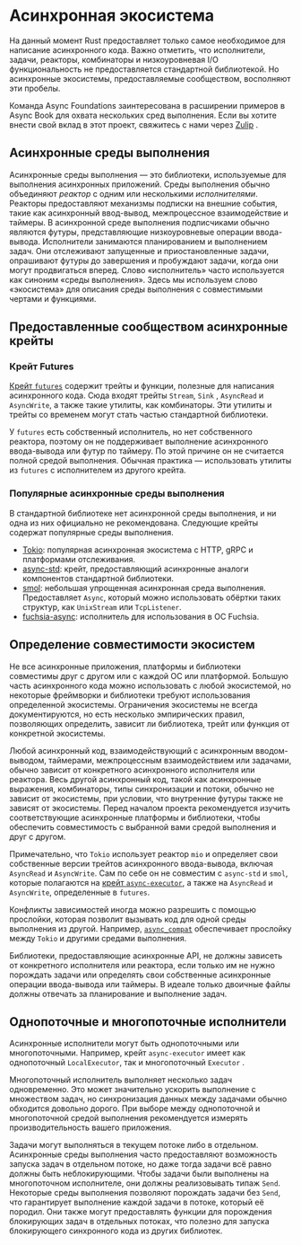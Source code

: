 # Асинхронная экосистема

На данный момент Rust предоставляет только самое необходимое для написание асинхронного кода. Важно отметить, что исполнители, задачи, реакторы, комбинаторы и низкоуровневая I/O функциональность не предоставляется стандартной библиотекой. Но асинхронные экосистемы, предоставляемые сообществом, восполняют эти пробелы.

Команда Async Foundations заинтересована в расширении примеров в Async Book для охвата нескольких сред выполнения. Если вы хотите внести свой вклад в этот проект, свяжитесь с нами через [Zulip](https://rust-lang.zulipchat.com/#narrow/stream/201246-wg-async-foundations.2Fbook) .

## Асинхронные среды выполнения

Асинхронные среды выполнения — это библиотеки, используемые для выполнения асинхронных приложений. Среды выполнения обычно объединяют *реактор* с одним или несколькими *исполнителями*. Реакторы предоставляют механизмы подписки на внешние события, такие как асинхронный ввод-вывод, межпроцессное взаимодействие и таймеры. В асинхронной среде выполнения подписчиками обычно являются футуры, представляющие низкоуровневые операции ввода-вывода. Исполнители занимаются планированием и выполнением задач. Они отслеживают запущенные и приостановленные задачи, опрашивают футуры до завершения и пробуждают задачи, когда они могут продвигаться вперед. Слово «исполнитель» часто используется как синоним «среды выполнения». Здесь мы используем слово «экосистема» для описания среды выполнения с совместимыми чертами и функциями.

## Предоставленные сообществом асинхронные крейты

### Крейт Futures

 [Крейт `futures`](https://docs.rs/futures/) содержит трейты и функции, полезные для написания асинхронного кода. Сюда входят трейты `Stream`, `Sink` , `AsyncRead` и `AsyncWrite`, а также такие утилиты, как комбинаторы. Эти утилиты и трейты со временем могут стать частью стандартной библиотеки.

У `futures` есть собственный исполнитель, но нет собственного реактора, поэтому он не поддерживает выполнение асинхронного ввода-вывода или футур по таймеру. По этой причине он не считается полной средой выполнения. Обычная практика — использовать утилиты из `futures` с исполнителем из другого крейта.

### Популярные асинхронные среды выполнения

В стандартной библиотеке нет асинхронной среды выполнения, и ни одна из них официально не рекомендована. Следующие крейты содержат популярные среды выполнения.

- [Tokio](https://docs.rs/tokio/): популярная асинхронная экосистема с HTTP, gRPC и платформами отслеживания.
- [async-std](https://docs.rs/async-std/): крейт, предоставляющий асинхронные аналоги компонентов стандартной библиотеки.
- [smol](https://docs.rs/smol/): небольшая упрощенная асинхронная среда выполнения. Предоставляет `Async`, который можно использовать обёртки таких структур, как `UnixStream` или `TcpListener`.
- [fuchsia-async](https://fuchsia.googlesource.com/fuchsia/+/master/src/lib/fuchsia-async/): исполнитель для использования в ОС Fuchsia.

## Определение совместимости экосистем

Не все асинхронные приложения, платформы и библиотеки совместимы друг с другом или с каждой ОС или платформой. Большую часть асинхронного кода можно использовать с любой экосистемой, но некоторые фреймворки и библиотеки требуют использования определенной экосистемы. Ограничения экосистемы не всегда документируются, но есть несколько эмпирических правил, позволяющих определить, зависит ли библиотека, трейт или функция от конкретной экосистемы.

Любой асинхронный код, взаимодействующий с асинхронным вводом-выводом, таймерами, межпроцессным взаимодействием или задачами, обычно зависит от конкретного асинхронного исполнителя или реактора. Весь другой асинхронный код, такой как асинхронные выражения, комбинаторы, типы синхронизации и потоки, обычно не зависит от экосистемы, при условии, что внутренние футуры также не зависят от экосистемы. Перед началом проекта рекомендуется изучить соответствующие асинхронные платформы и библиотеки, чтобы обеспечить совместимость с выбранной вами средой выполнения и друг с другом.

Примечательно, что `Tokio` использует реактор `mio` и определяет свои собственные версии трейтов асинхронного ввода-вывода, включая `AsyncRead` и `AsyncWrite`. Сам по себе он не совместим с `async-std` и `smol`, которые полагаются на [крейт `async-executor`](https://docs.rs/async-executor), а также на `AsyncRead` и `AsyncWrite`, определенные в `futures`.

Конфликты зависимостей иногда можно разрешить с помощью прослойки, которая позволит вызывать код для одной среды выполнения из другой. Например, [`async_compat`](https://docs.rs/async_compat) обеспечивает прослойку между `Tokio` и другими средами выполнения.

Библиотеки, предоставляющие асинхронные API, не должны зависеть от конкретного исполнителя или реактора, если только им не нужно порождать задачи или определять свои собственные асинхронные операции ввода-вывода или таймеры. В идеале только двоичные файлы должны отвечать за планирование и выполнение задач.

## Однопоточные и многопоточные исполнители

Асинхронные исполнители могут быть однопоточными или многопоточными. Например, крейт `async-executor` имеет как однопоточный `LocalExecutor`, так и многопоточный `Executor` .

Многопоточный исполнитель выполняет несколько задач одновременно. Это может значительно ускорить выполнение с множеством задач, но синхронизация данных между задачами обычно обходится довольно дорого. При выборе между однопоточной и многопоточной средой выполнения рекомендуется измерять производительность вашего приложения.

Задачи могут выполняться в текущем потоке либо в отдельном. Асинхронные среды выполнения часто предоставляют возможность запуска задач в отдельном потоке, но даже тогда задачи всё равно должны быть неблокирующими. Чтобы задачи были выполнены на многопоточном исполнителе, они должны реализовывать типаж `Send`. Некоторые среды выполнения позволяют порождать задачи без `Send`, что гарантирует выполнение каждой задачи в потоке, который её породил. Они также могут предоставлять функции для порождения блокирующих задач в отдельных потоках, что полезно для запуска блокирующего синхронного кода из других библиотек.
